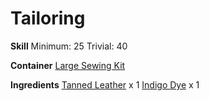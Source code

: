 <!-- TITLE: Indigo Leather -->
<!-- SUBTITLE: Leather dyed with strong indigo -->

# Tailoring
**Skill**
Minimum: 25
Trivial: 40

**Container**
[Large Sewing Kit](large-sewing-kit)

**Ingredients**
[Tanned Leather](tanned-leather) x 1
[Indigo Dye](indigo-dye) x 1